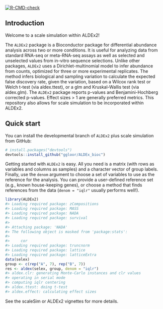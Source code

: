 
<!-- README.md is generated from README.Rmd. Please edit that file -->
<!-- badges: start -->

[![R-CMD-check](https://github.com/michellepistner/ALDEx_bioc/actions/workflows/R-CMD-check.yaml/badge.svg)](https://github.com/michellepistner/ALDEx_bioc/actions/workflows/R-CMD-check.yaml)
<!-- badges: end -->

## Introduction

Welcome to a scale simulation within ALDEx2!

The `ALDEx2` package is a Bioconductor package for differential
abundance analysis across two or more conditions. It is useful for
analyzing data from standard RNA-seq or meta-RNA-seq assays as well as
selected and unselected values from in-vitro sequence selections. Unlike
other packages, `ALDEx2` uses a Dirichlet-multinomial model to infer
abundance from counts, optimized for three or more experimental
replicates. The method infers biological and sampling variation to
calculate the expected false discovery rate, given the variation, based
on a Wilcox rank test or Welch t-test (via aldex.ttest), or a glm and
Kruskal-Wallis test (via aldex.glm). The `ALDEx2` package reports
p-values and Benjamini-Hochberg corrected p-values. Effect sizes \> 1
are generally preferred metrics. This repository also allows for scale
simulation to be incorporated within ALDEx2.

## Quick start

You can install the developmental branch of `ALDEx2` plus scale
simulation from GitHub:

``` r
# install.packages("devtools")
devtools::install_github("ggloor/ALDEx_bioc")
```

Getting started with `ALDEx2` is easy. All you need is a matrix (with
rows as variables and columns as samples) and a character vector of
group labels. Finally, use the `denom` argument to choose a set of
variables to use as the reference for the analysis. You can provide a
user-defined reference set (e.g., known house-keeping genes), or choose
a method that finds references from the data (`denom = "iqlr"` usually
performs well!).

``` r
library(ALDEx2)
#> Loading required package: zCompositions
#> Loading required package: MASS
#> Loading required package: NADA
#> Loading required package: survival
#> 
#> Attaching package: 'NADA'
#> The following object is masked from 'package:stats':
#> 
#>     cor
#> Loading required package: truncnorm
#> Loading required package: lattice
#> Loading required package: latticeExtra
data(selex)
group <- c(rep("A", 7), rep("B", 7))
res <- aldex(selex, group, denom = "iqlr")
#> aldex.clr: generating Monte-Carlo instances and clr values
#> operating in serial mode
#> computing iqlr centering
#> aldex.ttest: doing t-test
#> aldex.effect: calculating effect sizes
```

See the scaleSim or ALDEx2 vignettes for more details.

